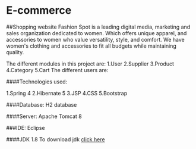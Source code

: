 # E-commerce
##Shopping website
Fashion Spot is a leading digital media, marketing and sales
			organization dedicated to women. Which offers unique apparel, and
			accessories to women who value versatility, style, and comfort. We
			have women's clothing and accessories to fit all budgets while
			maintaining quality.

The different modules in this project are: 1.User 2.Supplier 3.Product 4.Category 5.Cart 
The different users are:

####Technologies used:

1.Spring 4
2.Hibernate 5
3.JSP
4.CSS 
5.Bootstrap

####Database:
H2 database

####Server:
Apache Tomcat 8

###IDE:
Eclipse
   
####JDK 1.8
To download jdk <a href="http://www.oracle.com/technetwork/java/javase/downloads/jdk8-downloads-2133151.html">click here</a>
